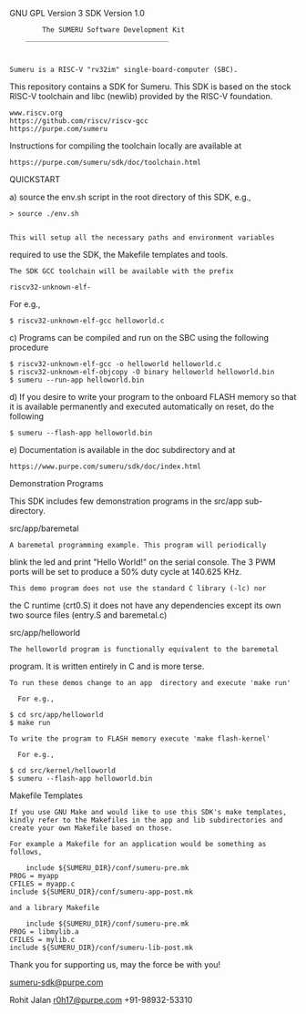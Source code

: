 GNU GPL Version 3				SDK Version 1.0


	        The SUMERU Software Development Kit
		___________________________________



	Sumeru is a RISC-V "rv32im" single-board-computer (SBC). 
This repository contains a SDK for Sumeru. This SDK is based on the 
stock RISC-V toolchain and libc (newlib) provided by the RISC-V 
foundation.

    www.riscv.org
    https://github.com/riscv/riscv-gcc
    https://purpe.com/sumeru


Instructions for compiling the toolchain locally are available at

    https://purpe.com/sumeru/sdk/doc/toolchain.html



QUICKSTART

a) source the env.sh script in the root directory of this SDK, e.g.,

	> source ./env.sh


    This will setup all the necessary paths and environment variables
required to use the SDK, the Makefile templates and tools.

    The SDK GCC toolchain will be available with the prefix

	riscv32-unknown-elf-

   For e.g.,
	
	$ riscv32-unknown-elf-gcc helloworld.c


c) Programs can be compiled and run on the SBC using 
   the following procedure

	$ riscv32-unknown-elf-gcc -o helloworld helloworld.c
	$ riscv32-unknown-elf-objcopy -O binary helloworld helloworld.bin
	$ sumeru --run-app helloworld.bin


d) If you desire to write your program to the onboard FLASH memory so
   that it is available permanently and executed automatically on reset,
   do the following

	$ sumeru --flash-app helloworld.bin


e) Documentation is available in the doc subdirectory and at

	https://www.purpe.com/sumeru/sdk/doc/index.html



Demonstration Programs


This SDK includes few demonstration programs in the src/app sub-directory.


src/app/baremetal

	A baremetal programming example. This program will periodically 
blink the led and print "Hello World!" on the serial console. The 3 PWM
ports will be set to produce a 50% duty cycle at 140.625 KHz.

	This demo program does not use the standard C library (-lc) nor
the C runtime (crt0.S) it does not have any dependencies except its own two
source files (entry.S and baremetal.c)



src/app/helloworld

	The helloworld program is functionally equivalent to the baremetal
program.  It is written entirely in C and is more terse.


    

    To run these demos change to an app  directory and execute 'make run'

      For e.g.,

	$ cd src/app/helloworld
	$ make run

    To write the program to FLASH memory execute 'make flash-kernel'

      For e.g.,

	$ cd src/kernel/helloworld
	$ sumeru --flash-app helloworld.bin




Makefile Templates



    If you use GNU Make and would like to use this SDK's make templates,
    kindly refer to the Makefiles in the app and lib subdirectories and 
    create your own Makefile based on those.

    For example a Makefile for an application would be something as follows,

    	include ${SUMERU_DIR}/conf/sumeru-pre.mk
	PROG = myapp
	CFILES = myapp.c
	include ${SUMERU_DIR}/conf/sumeru-app-post.mk

    and a library Makefile

    	include ${SUMERU_DIR}/conf/sumeru-pre.mk
	PROG = libmylib.a
	CFILES = mylib.c
	include ${SUMERU_DIR}/conf/sumeru-lib-post.mk






Thank you for supporting us, may the force be with you!


sumeru-sdk@purpe.com

Rohit Jalan
r0h17@purpe.com
+91-98932-53310

